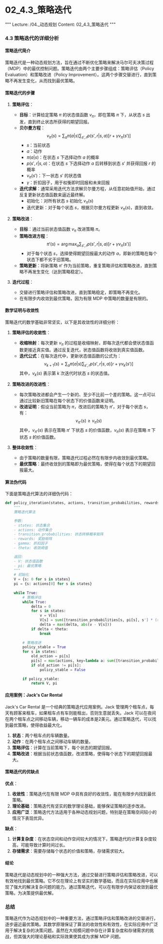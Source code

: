 # 02_4.3_策略迭代

"""
Lecture: /04._动态规划
Content: 02_4.3_策略迭代
"""

### 4.3 策略迭代的详细分析

#### 策略迭代简介

策略迭代是一种动态规划方法，旨在通过不断优化策略来解决马尔可夫决策过程（MDP）中的最优控制问题。策略迭代由两个主要步骤组成：策略评估（Policy Evaluation）和策略改进（Policy Improvement）。这两个步骤交替进行，直到策略不再发生变化，从而找到最优策略。

#### 策略迭代的步骤

1. **策略评估**：
   - **目标**：计算给定策略 $\pi$ 的状态值函数 $v_\pi$，即在策略 $\pi$ 下，从状态 $s$ 出发，直到终止状态所获得的期望回报。
   - **贝尔曼方程**：$$ v_\pi(s) = \sum_a \pi(a|s) \sum_{s',r} p(s',r|s,a) [r + \gamma v_\pi(s')] $$
     - $s$：当前状态
     - $a$：动作
     - $\pi(a|s)$：在状态 $s$ 下选择动作 $a$ 的概率
     - $p(s',r|s,a)$：在状态 $s$ 下选择动作 $a$ 后转移到状态 $s'$ 并获得回报 $r$ 的概率
     - $v_\pi(s')$：下一状态 $s'$ 的状态值
     - $\gamma$：折扣因子，用于权衡即时回报和未来回报
   - **迭代求解**：通常采用迭代方法求解贝尔曼方程，从任意初始值开始，通过反复更新状态值函数来逼近最终解。
     - 初始化：对所有状态 $s$ 初始化 $v_\pi(s)$
     - 迭代更新：对于每个状态 $s$，根据贝尔曼方程更新 $v_\pi(s)$，直到收敛。

2. **策略改进**：
   - **目标**：通过当前状态值函数 $v_\pi$ 改进策略 $\pi$。
   - **策略改进方程**：$$ \pi'(s) = \arg\max_a \sum_{s',r} p(s',r|s,a) [r + \gamma v_\pi(s')] $$
     - 对于每个状态 $s$，选择使得期望回报最大的动作 $a$，即新的策略在每个状态下都不劣于旧策略。
   - **策略更新**：将新策略 $\pi'$ 作为当前策略，重复策略评估和策略改进，直到策略不再发生变化（达到策略稳定）。

3. **迭代过程**：
   - 交替进行策略评估和策略改进，直到策略稳定，即策略不再变化。
   - 在有限步内收敛到最优策略，因为有限 MDP 中策略的数量是有限的。

#### 数学证明与收敛性

策略迭代的数学基础非常坚实，以下是其收敛性的详细分析：

1. **策略评估的收敛性**：
   - **收缩映射**：每次更新 $v_\pi$ 的过程是收缩映射，即每次迭代都会使状态值函数更接近真实值。通过反复迭代，状态值函数将收敛到真实值函数。
   - **迭代公式**：在每次迭代中，更新状态值函数的公式为：
     $$ v_{k+1}(s) = \sum_a \pi(a|s) \sum_{s',r} p(s',r|s,a) [r + \gamma v_k(s')] $$
     其中，$v_k(s)$ 表示第 $k$ 次迭代时状态 $s$ 的状态值。

2. **策略改进的改进性**：
   - 每次策略改进都会产生一个新的、至少不比前一个差的策略。这一点可以通过比较新旧策略在每个状态下的价值函数来证明。
   - **改进证明**：假设当前策略为 $\pi$，改进后的策略为 $\pi'$，对于每个状态 $s$，有：
     $$ v_{\pi'}(s) \geq v_\pi(s) $$
     其中，$v_{\pi'}(s)$ 表示在策略 $\pi'$ 下状态 $s$ 的价值函数，$v_\pi(s)$ 表示在策略 $\pi$ 下状态 $s$ 的价值函数。

3. **整体收敛性**：
   - 由于策略的数量有限，策略迭代过程必然在有限步内收敛到最优策略。
   - **最优策略**：最终收敛到的策略即为最优策略，使得在每个状态下的期望回报最大。

#### 算法伪代码

下面是策略迭代算法的详细伪代码：

```python
def policy_iteration(states, actions, transition_probabilities, rewards, gamma, theta):
    """
    策略迭代算法

    参数:
    - states: 状态集合
    - actions: 动作集合
    - transition_probabilities: 状态转移概率矩阵
    - rewards: 奖励矩阵
    - gamma: 折扣因子
    - theta: 收敛阈值

    返回:
    - V: 状态值函数
    - pi: 最优策略
    """
    # 初始化
    V = {s: 0 for s in states}
    pi = {s: actions[0] for s in states}
    
    while True:
        # 策略评估
        while True:
            delta = 0
            for s in states:
                v = V[s]
                V[s] = sum([transition_probabilities[s, pi[s], s'] * (rewards[s, pi[s], s'] + gamma * V[s']) for s' in states])
                delta = max(delta, abs(v - V[s]))
            if delta < theta:
                break
        
        # 策略改进
        policy_stable = True
        for s in states:
            old_action = pi[s]
            pi[s] = max(actions, key=lambda a: sum([transition_probabilities[s, a, s'] * (rewards[s, a, s'] + gamma * V[s']) for s' in states]))
            if old_action != pi[s]:
                policy_stable = False
        
        if policy_stable:
            return V, pi
```

#### 应用案例：Jack's Car Rental

Jack's Car Rental 是一个经典的策略迭代应用案例。Jack 管理两个租车点，每天有顾客来租车，如果租车点有车则能租出，否则生意就丢失。Jack 可以在夜间在两个租车点之间移动车辆，移动一辆车的成本是2美元。通过策略迭代，可以找到最优策略，使得收益最大化。

1. **状态**：两个租车点的车辆数量。
2. **动作**：在两个租车点之间移动车辆的数量。
3. **策略评估**：计算在当前策略下，每个状态的期望回报。
4. **策略改进**：根据当前状态值函数，改进策略，使得每个状态下的期望回报最大。

#### 策略迭代的优缺点

**优点**：
1. **收敛性**：策略迭代在有限 MDP 中具有良好的收敛性，能在有限步内找到最优策略。
2. **理论基础**：策略迭代有坚实的数学理论基础，能够保证策略的逐步改进。
3. **应用广泛**：策略迭代方法适用于各种动态规划问题，特别是在策略空间较小的情况下表现优异。

**缺点**：
1. **计算复杂度**：在状态空间和动作空间较大的情况下，策略迭代的计算复杂度较高，可能导致计算时间过长。
2. **存储需求**：需要存储每个状态的价值和策略，存储需求较大。

#### 结论

策略迭代是动态规划中的一种强大方法，通过交替进行策略评估和策略改进，可以有效地找到最优策略。它不仅在理论上有坚实的数学基础，而且在实际应用中也展现了强大的解决复杂问题的能力。通过策略迭代，可以在有限步内保证收敛到最优策略，为决策提供最优解。

### 总结

策略迭代作为动态规划中的一种重要方法，通过策略评估和策略改进的交替进行，逐步逼近最优策略。其数学原理保证了算法的收敛性和有效性，在实际应用中广泛用于解决复杂的决策问题。虽然在大规模问题中存在计算复杂度和存储需求的挑战，但其强大的理论基础和实际效果使其成为求解 MDP 问题。